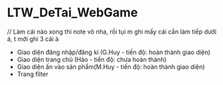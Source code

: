 # LTW_DeTai_WebGame
// Làm cái nào xong thì note vô nha, rồi tụi m ghi mấy cái cần làm tiếp dưới á, t mới ghi 3 cái à
- Giao diện đăng nhập/đăng kí (G.Huy - tiến độ: hoàn thành giao diện)
- Giao diện trang chủ (Hào - tiến độ: chưa hoàn thành)
- Giao diện ấn vào sản phẩm(M.Huy - tiến độ: hoàn thành giao diện)
- Trang filter
